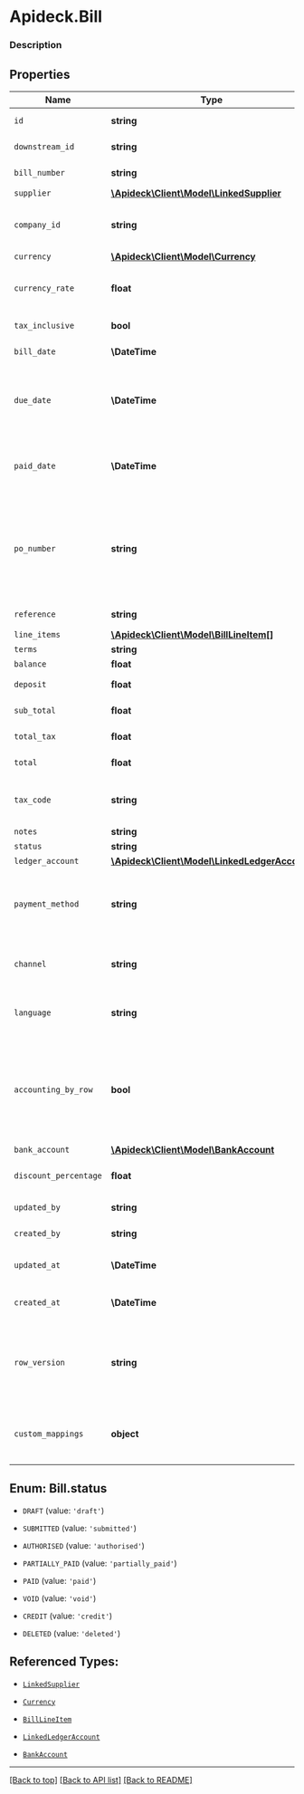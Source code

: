 # Apideck.Bill

### Description

## Properties
Name | Type | Description | Notes
------------ | ------------- | ------------- | -------------
`id` | **string** | A unique identifier for an object. | [optional] 
`downstream_id` | **string** | The third-party API ID of original entity | [optional] 
`bill_number` | **string** | Reference to supplier bill number | [optional] 
`supplier` | [**\Apideck\Client\Model\LinkedSupplier**](LinkedSupplier.md) |  | [optional] 
`company_id` | **string** | The company or subsidiary id the transaction belongs to | [optional] 
`currency` | [**\Apideck\Client\Model\Currency**](Currency.md) |  | [optional] 
`currency_rate` | **float** | Currency Exchange Rate at the time entity was recorded/generated. | [optional] 
`tax_inclusive` | **bool** | Amounts are including tax | [optional] 
`bill_date` | **\DateTime** | Date bill was issued - YYYY-MM-DD. | [optional] 
`due_date` | **\DateTime** | The due date is the date on which a payment is scheduled to be received - YYYY-MM-DD. | [optional] 
`paid_date` | **\DateTime** | The paid date is the date on which a payment was sent to the supplier - YYYY-MM-DD. | [optional] 
`po_number` | **string** | A PO Number uniquely identifies a purchase order and is generally defined by the buyer. The buyer will match the PO number in the invoice to the Purchase Order. | [optional] 
`reference` | **string** | Optional bill reference. | [optional] 
`line_items` | [**\Apideck\Client\Model\BillLineItem[]**](BillLineItem.md) |  | [optional] 
`terms` | **string** | Terms of payment. | [optional] 
`balance` | **float** | Balance of bill due. | [optional] 
`deposit` | **float** | Amount of deposit made to this bill. | [optional] 
`sub_total` | **float** | Sub-total amount, normally before tax. | [optional] 
`total_tax` | **float** | Total tax amount applied to this bill. | [optional] 
`total` | **float** | Total amount of bill, including tax. | [optional] 
`tax_code` | **string** | Applicable tax id/code override if tax is not supplied on a line item basis. | [optional] 
`notes` | **string** |  | [optional] 
`status` | **string** | Invoice status | [optional] 
`ledger_account` | [**\Apideck\Client\Model\LinkedLedgerAccount**](LinkedLedgerAccount.md) |  | [optional] 
`payment_method` | **string** | Payment method used for the transaction, such as cash, credit card, bank transfer, or check | [optional] 
`channel` | **string** | The channel through which the transaction is processed. | [optional] 
`language` | **string** | language code according to ISO 639-1. For the United States - EN | [optional] 
`accounting_by_row` | **bool** | Indicates if accounting by row is used (true) or not (false). Accounting by row means that a separate ledger transaction is created for each row. | [optional] 
`bank_account` | [**\Apideck\Client\Model\BankAccount**](BankAccount.md) |  | [optional] 
`discount_percentage` | **float** | Discount percentage applied to this transaction. | [optional] 
`updated_by` | **string** | The user who last updated the object. | [optional] 
`created_by` | **string** | The user who created the object. | [optional] 
`updated_at` | **\DateTime** | The date and time when the object was last updated. | [optional] 
`created_at` | **\DateTime** | The date and time when the object was created. | [optional] 
`row_version` | **string** | A binary value used to detect updates to a object and prevent data conflicts. It is incremented each time an update is made to the object. | [optional] 
`custom_mappings` | **object** | When custom mappings are configured on the resource, the result is included here. | [optional] 





<a name="STATUS"></a>
## Enum: Bill.status


* `DRAFT` (value: `'draft'`)

* `SUBMITTED` (value: `'submitted'`)

* `AUTHORISED` (value: `'authorised'`)

* `PARTIALLY_PAID` (value: `'partially_paid'`)

* `PAID` (value: `'paid'`)

* `VOID` (value: `'void'`)

* `CREDIT` (value: `'credit'`)

* `DELETED` (value: `'deleted'`)




## Referenced Types:



* [`LinkedSupplier`](LinkedSupplier.md)

* [`Currency`](Currency.md)







* [`BillLineItem`](BillLineItem.md)









* [`LinkedLedgerAccount`](LinkedLedgerAccount.md)




* [`BankAccount`](BankAccount.md)








---

[[Back to top]](#) [[Back to API list]](../../../../README.md#documentation-for-api-endpoints) [[Back to README]](../../../../README.md)


